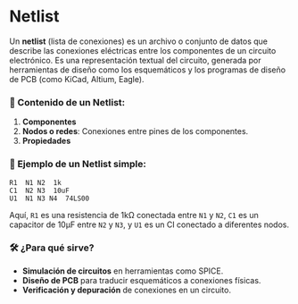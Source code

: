 # Netlist

Un **netlist** (lista de conexiones) es un archivo o conjunto de datos que describe las conexiones eléctricas entre los componentes de un circuito electrónico. Es una representación textual del circuito, generada por herramientas de diseño como los esquemáticos y los programas de diseño de PCB (como KiCad, Altium, Eagle).

### 📌 Contenido de un Netlist:

1. **Componentes**
2. **Nodos o redes**: Conexiones entre pines de los componentes.
3. **Propiedades**

### 🔹 Ejemplo de un Netlist simple:

```
R1  N1 N2  1k
C1  N2 N3  10uF
U1  N1 N3 N4  74LS00
```

Aquí, `R1` es una resistencia de 1kΩ conectada entre `N1` y `N2`, `C1` es un capacitor de 10µF entre `N2` y `N3`, y `U1` es un CI conectado a diferentes nodos.

### 🛠️ ¿Para qué sirve?

- **Simulación de circuitos** en herramientas como SPICE.
- **Diseño de PCB** para traducir esquemáticos a conexiones físicas.
- **Verificación y depuración** de conexiones en un circuito.

